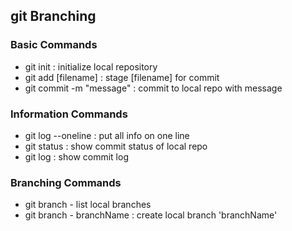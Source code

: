 ## git Branching

### Basic Commands

* git init : initialize local repository
* git add [filename] : stage [filename] for commit
* git commit -m "message" : commit to local repo with message

### Information Commands
* git log --oneline : put all info on one line
* git status : show commit status of local repo
* git log : show commit log

### Branching Commands
* git branch - list local branches
* git branch - branchName : create local branch 'branchName'